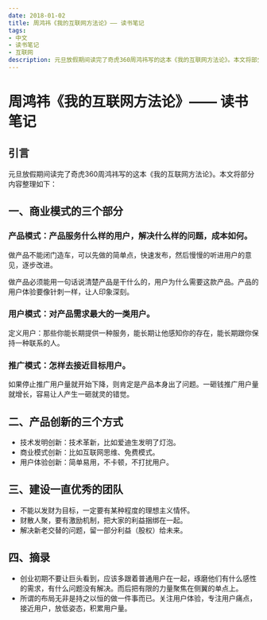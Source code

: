 ```yaml
---
date: 2018-01-02
title: 周鸿祎《我的互联网方法论》—— 读书笔记
tags:
- 中文
- 读书笔记
- 互联网
description: 元旦放假期间读完了奇虎360周鸿祎写的这本《我的互联网方法论》。本文将部分内容做了整理。
---
```

# 周鸿祎《我的互联网方法论》—— 读书笔记

## 引言

元旦放假期间读完了奇虎360周鸿祎写的这本《我的互联网方法论》。本文将部分内容整理如下：

## 一、商业模式的三个部分

### 产品模式：产品服务什么样的用户，解决什么样的问题，成本如何。

做产品不能闭门造车，可以先做的简单点，快速发布，然后慢慢的听进用户的意见，逐步改进。

做产品必须能用一句话说清楚产品是干什么的，用户为什么需要这款产品。产品的用户体验要像针刺一样，让人印象深刻。

### 用户模式：对产品需求最大的一类用户。

定义用户：那些你能长期提供一种服务，能长期让他感知你的存在，能长期跟你保持一种联系的人。

### 推广模式：怎样去接近目标用户。

如果停止推广用户量就开始下降，则肯定是产品本身出了问题。一砸钱推广用户量就增长，容易让人产生一砸就灵的错觉。

## 二、产品创新的三个方式

- 技术发明创新：技术革新，比如爱迪生发明了灯泡。
- 商业模式创新：比如互联网思维、免费模式。
- 用户体验创新：简单易用，不卡顿，不打扰用户。

## 三、建设一直优秀的团队

- 不能以发财为目标，一定要有某种程度的理想主义情怀。
- 财散人聚，要有激励机制，把大家的利益捆绑在一起。
- 解决新老交替的问题，留一部分利益（股权）给未来。

## 四、摘录

- 创业初期不要让巨头看到，应该多跟着普通用户在一起，琢磨他们有什么感性的需求，有什么问题没有解决。而后把有限的力量聚焦在侧翼的单点上。
- 所谓的布局无非是持之以恒的做一件事而已。关注用户体验，专注用户痛点，接近用户，放低姿态，积累用户量。

<ClientOnly>
  <Comment />
</ClientOnly>